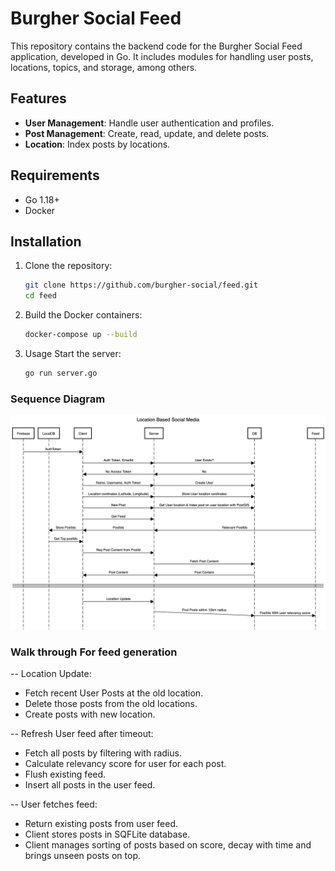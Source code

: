 # Burgher Social Feed

This repository contains the backend code for the Burgher Social Feed application, developed in Go. It includes modules for handling user posts, locations, topics, and storage, among others.

## Features

- **User Management**: Handle user authentication and profiles.
- **Post Management**: Create, read, update, and delete posts.
- **Location**: Index posts by locations.

## Requirements

- Go 1.18+
- Docker

## Installation

1. Clone the repository:
    ```sh
    git clone https://github.com/burgher-social/feed.git
    cd feed
    ```
2. Build the Docker containers:
    ```sh
    docker-compose up --build
    ```
3. Usage
Start the server:
    ```sh
    go run server.go
    ```

### Sequence Diagram
![Sequence Diagram](./docs/image.png?raw=true "Burgher sequence diagram")


### Walk through For feed generation
-- Location Update:
- Fetch recent User Posts at the old location.
- Delete those posts from the old locations.
- Create posts with new location.

-- Refresh User feed after timeout:
- Fetch all posts by filtering with radius.
- Calculate relevancy score for user for each post.
- Flush existing feed.
- Insert all posts in the user feed.

-- User fetches feed:
- Return existing posts from user feed.
- Client stores posts in SQFLite database.
- Client manages sorting of posts based on score, decay with time and brings unseen posts on top.

